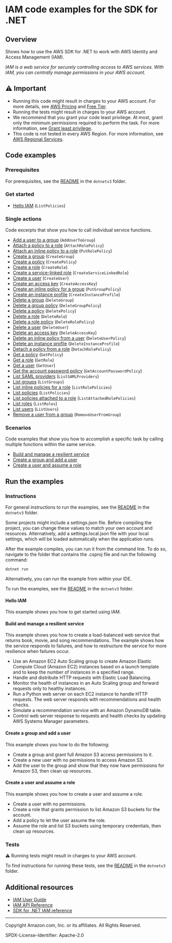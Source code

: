 # IAM code examples for the SDK for .NET

## Overview

Shows how to use the AWS SDK for .NET to work with AWS Identity and Access Management (IAM).

<!--custom.overview.start-->
<!--custom.overview.end-->

_IAM is a web service for securely controlling access to AWS services. With IAM, you can centrally manage permissions in your AWS account._

## ⚠ Important

* Running this code might result in charges to your AWS account. For more details, see [AWS Pricing](https://aws.amazon.com/pricing/) and [Free Tier](https://aws.amazon.com/free/).
* Running the tests might result in charges to your AWS account.
* We recommend that you grant your code least privilege. At most, grant only the minimum permissions required to perform the task. For more information, see [Grant least privilege](https://docs.aws.amazon.com/IAM/latest/UserGuide/best-practices.html#grant-least-privilege).
* This code is not tested in every AWS Region. For more information, see [AWS Regional Services](https://aws.amazon.com/about-aws/global-infrastructure/regional-product-services).

<!--custom.important.start-->
<!--custom.important.end-->

## Code examples

### Prerequisites

For prerequisites, see the [README](../README.md#Prerequisites) in the `dotnetv3` folder.


<!--custom.prerequisites.start-->
<!--custom.prerequisites.end-->

### Get started

- [Hello IAM](Actions/HelloIAM.cs#L4) (`ListPolicies`)


### Single actions

Code excerpts that show you how to call individual service functions.

- [Add a user to a group](Actions/IAMWrapper.cs#L22) (`AddUserToGroup`)
- [Attach a policy to a role](Actions/IAMWrapper.cs#L42) (`AttachRolePolicy`)
- [Attach an inline policy to a role](Actions/IAMWrapper.cs#L571) (`PutRolePolicy`)
- [Create a group](Actions/IAMWrapper.cs#L82) (`CreateGroup`)
- [Create a policy](Actions/IAMWrapper.cs#L96) (`CreatePolicy`)
- [Create a role](Actions/IAMWrapper.cs#L116) (`CreateRole`)
- [Create a service-linked role](Actions/IAMWrapper.cs#L138) (`CreateServiceLinkedRole`)
- [Create a user](Actions/IAMWrapper.cs#L159) (`CreateUser`)
- [Create an access key](Actions/IAMWrapper.cs#L62) (`CreateAccessKey`)
- [Create an inline policy for a group](Actions/IAMWrapper.cs#L548) (`PutGroupPolicy`)
- [Create an instance profile](../cross-service/ResilientService/AutoScalerActions/AutoScalerWrapper.cs#L83) (`CreateInstanceProfile`)
- [Delete a group](Actions/IAMWrapper.cs#L194) (`DeleteGroup`)
- [Delete a group policy](Actions/IAMWrapper.cs#L208) (`DeleteGroupPolicy`)
- [Delete a policy](Actions/IAMWrapper.cs#L230) (`DeletePolicy`)
- [Delete a role](Actions/IAMWrapper.cs#L245) (`DeleteRole`)
- [Delete a role policy](Actions/IAMWrapper.cs#L259) (`DeleteRolePolicy`)
- [Delete a user](Actions/IAMWrapper.cs#L279) (`DeleteUser`)
- [Delete an access key](Actions/IAMWrapper.cs#L173) (`DeleteAccessKey`)
- [Delete an inline policy from a user](Actions/IAMWrapper.cs#L294) (`DeleteUserPolicy`)
- [Delete an instance profile](../cross-service/ResilientService/AutoScalerActions/AutoScalerWrapper.cs#L425) (`DeleteInstanceProfile`)
- [Detach a policy from a role](Actions/IAMWrapper.cs#L310) (`DetachRolePolicy`)
- [Get a policy](Actions/IAMWrapper.cs#L343) (`GetPolicy`)
- [Get a role](Actions/IAMWrapper.cs#L358) (`GetRole`)
- [Get a user](Actions/IAMWrapper.cs#L377) (`GetUser`)
- [Get the account password policy](Actions/IAMWrapper.cs#L330) (`GetAccountPasswordPolicy`)
- [List SAML providers](Actions/IAMWrapper.cs#L493) (`ListSAMLProviders`)
- [List groups](Actions/IAMWrapper.cs#L412) (`ListGroups`)
- [List inline policies for a role](Actions/IAMWrapper.cs#L452) (`ListRolePolicies`)
- [List policies](Actions/IAMWrapper.cs#L432) (`ListPolicies`)
- [List policies attached to a role](Actions/IAMWrapper.cs#L391) (`ListAttachedRolePolicies`)
- [List roles](Actions/IAMWrapper.cs#L473) (`ListRoles`)
- [List users](Actions/IAMWrapper.cs#L506) (`ListUsers`)
- [Remove a user from a group](Actions/IAMWrapper.cs#L526) (`RemoveUserFromGroup`)

### Scenarios

Code examples that show you how to accomplish a specific task by calling multiple
functions within the same service.

- [Build and manage a resilient service](../cross-service/ResilientService/ResilientServiceWorkflow/ResilientServiceWorkflow.cs)
- [Create a group and add a user](Scenarios/IamScenariosCommon/UIWrapper.cs)
- [Create a user and assume a role](Scenarios/IamScenariosCommon/UIWrapper.cs)


<!--custom.examples.start-->
<!--custom.examples.end-->

## Run the examples

### Instructions

For general instructions to run the examples, see the
[README](../README.md#building-and-running-the-code-examples) in the `dotnetv3` folder.

Some projects might include a settings.json file. Before compiling the project,
you can change these values to match your own account and resources. Alternatively,
add a settings.local.json file with your local settings, which will be loaded automatically
when the application runs.

After the example compiles, you can run it from the command line. To do so, navigate to
the folder that contains the .csproj file and run the following command:

```
dotnet run
```

Alternatively, you can run the example from within your IDE.


<!--custom.instructions.start-->
To run the examples, see the [README](../README.md#building-and-running-the-code-examples) in the `dotnetv3` folder.
<!--custom.instructions.end-->

#### Hello IAM

This example shows you how to get started using IAM.



#### Build and manage a resilient service

This example shows you how to create a load-balanced web service that returns book, movie, and song recommendations. The example shows how the service responds to failures, and how to restructure the service for more resilience when failures occur.

- Use an Amazon EC2 Auto Scaling group to create Amazon Elastic Compute Cloud (Amazon EC2) instances based on a launch template and to keep the number of instances in a specified range.
- Handle and distribute HTTP requests with Elastic Load Balancing.
- Monitor the health of instances in an Auto Scaling group and forward requests only to healthy instances.
- Run a Python web server on each EC2 instance to handle HTTP requests. The web server responds with recommendations and health checks.
- Simulate a recommendation service with an Amazon DynamoDB table.
- Control web server response to requests and health checks by updating AWS Systems Manager parameters.

<!--custom.scenario_prereqs.cross_ResilientService.start-->
<!--custom.scenario_prereqs.cross_ResilientService.end-->


<!--custom.scenarios.cross_ResilientService.start-->
<!--custom.scenarios.cross_ResilientService.end-->

#### Create a group and add a user

This example shows you how to do the following:

- Create a group and grant full Amazon S3 access permissions to it.
- Create a new user with no permissions to access Amazon S3.
- Add the user to the group and show that they now have permissions for Amazon S3, then clean up resources.

<!--custom.scenario_prereqs.iam_Scenario_GroupBasics.start-->
<!--custom.scenario_prereqs.iam_Scenario_GroupBasics.end-->


<!--custom.scenarios.iam_Scenario_GroupBasics.start-->
<!--custom.scenarios.iam_Scenario_GroupBasics.end-->

#### Create a user and assume a role

This example shows you how to create a user and assume a role. 

- Create a user with no permissions.
- Create a role that grants permission to list Amazon S3 buckets for the account.
- Add a policy to let the user assume the role.
- Assume the role and list S3 buckets using temporary credentials, then clean up resources.

<!--custom.scenario_prereqs.iam_Scenario_CreateUserAssumeRole.start-->
<!--custom.scenario_prereqs.iam_Scenario_CreateUserAssumeRole.end-->


<!--custom.scenarios.iam_Scenario_CreateUserAssumeRole.start-->
<!--custom.scenarios.iam_Scenario_CreateUserAssumeRole.end-->

### Tests

⚠ Running tests might result in charges to your AWS account.


To find instructions for running these tests, see the [README](../README.md#Tests)
in the `dotnetv3` folder.



<!--custom.tests.start-->
<!--custom.tests.end-->

## Additional resources

- [IAM User Guide](https://docs.aws.amazon.com/IAM/latest/UserGuide/introduction.html)
- [IAM API Reference](https://docs.aws.amazon.com/IAM/latest/APIReference/welcome.html)
- [SDK for .NET IAM reference](https://docs.aws.amazon.com/sdkfornet/v3/apidocs/items/IAM/NIAM.html)

<!--custom.resources.start-->
<!--custom.resources.end-->

---

Copyright Amazon.com, Inc. or its affiliates. All Rights Reserved.

SPDX-License-Identifier: Apache-2.0